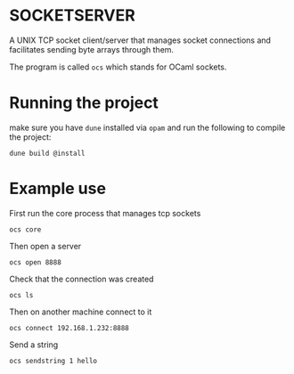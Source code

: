 # SOCKETSERVER

A UNIX TCP socket client/server that manages socket connections and facilitates sending byte arrays through them.

The program is called `ocs` which stands for OCaml sockets.

# Running the project

make sure you have `dune` installed via `opam` and run the following to compile the project:

```
dune build @install
```

# Example use
First run the core process that manages tcp sockets
```
ocs core
```

Then open a server
```
ocs open 8888
```

Check that the connection was created
```
ocs ls
```

Then on another machine connect to it
```
ocs connect 192.168.1.232:8888
```

Send a string
```
ocs sendstring 1 hello
```